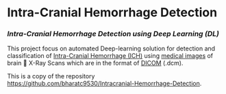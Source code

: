 # **Intra-Cranial Hemorrhage Detection**
### *Intra-Cranial Hemorrhage Detection using Deep Learning (DL)*

This project focus on automated Deep-learning solution for detection and classification of [Intra-Cranial Hemorrhage (ICH)](https://en.wikipedia.org/wiki/Intracranial_hemorrhage#:~:text=Intracranial%20bleeding%20occurs%20when%20a,such%20as%20a%20ruptured%20aneurysm.) using [medical images](https://en.wikipedia.org/wiki/Medical_imaging) of brain 🧠 X-Ray Scans which are in the format of [DICOM](https://www.dicomstandard.org/) (.dcm). 

 This is a copy of the repository https://github.com/bharatc9530/Intracranial-Hemorrhage-Detection.
